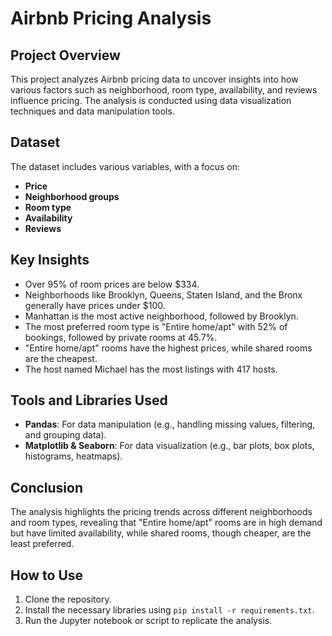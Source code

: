 # Airbnb Pricing Analysis

## Project Overview
This project analyzes Airbnb pricing data to uncover insights into how various factors such as neighborhood, room type, availability, and reviews influence pricing. The analysis is conducted using data visualization techniques and data manipulation tools.

## Dataset
The dataset includes various variables, with a focus on:
- **Price**
- **Neighborhood groups**
- **Room type**
- **Availability**
- **Reviews**

## Key Insights
- Over 95% of room prices are below $334.
- Neighborhoods like Brooklyn, Queens, Staten Island, and the Bronx generally have prices under $100.
- Manhattan is the most active neighborhood, followed by Brooklyn.
- The most preferred room type is "Entire home/apt" with 52% of bookings, followed by private rooms at 45.7%.
- "Entire home/apt" rooms have the highest prices, while shared rooms are the cheapest.
- The host named Michael has the most listings with 417 hosts.

## Tools and Libraries Used
- **Pandas**: For data manipulation (e.g., handling missing values, filtering, and grouping data).
- **Matplotlib & Seaborn**: For data visualization (e.g., bar plots, box plots, histograms, heatmaps).

## Conclusion
The analysis highlights the pricing trends across different neighborhoods and room types, revealing that "Entire home/apt" rooms are in high demand but have limited availability, while shared rooms, though cheaper, are the least preferred.

## How to Use
1. Clone the repository.
2. Install the necessary libraries using `pip install -r requirements.txt`.
3. Run the Jupyter notebook or script to replicate the analysis.
